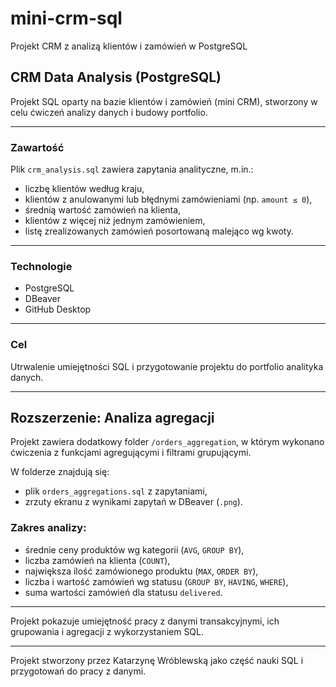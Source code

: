 # mini-crm-sql
Projekt CRM z analizą klientów i zamówień w PostgreSQL

##  CRM Data Analysis (PostgreSQL)

Projekt SQL oparty na bazie klientów i zamówień (mini CRM), stworzony w celu ćwiczeń analizy danych i budowy portfolio.

---

###  Zawartość

Plik `crm_analysis.sql` zawiera zapytania analityczne, m.in.:
- liczbę klientów według kraju,
- klientów z anulowanymi lub błędnymi zamówieniami (np. `amount ≤ 0`),
- średnią wartość zamówień na klienta,
- klientów z więcej niż jednym zamówieniem,
- listę zrealizowanych zamówień posortowaną malejąco wg kwoty.

---

###  Technologie
- PostgreSQL
- DBeaver
- GitHub Desktop

---

###  Cel
Utrwalenie umiejętności SQL i przygotowanie projektu do portfolio analityka danych.

---

##  Rozszerzenie: Analiza agregacji

Projekt zawiera dodatkowy folder `/orders_aggregation`, w którym wykonano ćwiczenia z funkcjami agregującymi i filtrami grupującymi.

W folderze znajdują się:
- plik `orders_aggregations.sql` z zapytaniami,
- zrzuty ekranu z wynikami zapytań w DBeaver (`.png`).

### Zakres analizy:
- średnie ceny produktów wg kategorii (`AVG`, `GROUP BY`),
- liczba zamówień na klienta (`COUNT`),
- największa ilość zamówionego produktu (`MAX`, `ORDER BY`),
- liczba i wartość zamówień wg statusu (`GROUP BY`, `HAVING`, `WHERE`),
- suma wartości zamówień dla statusu `delivered`.

---

 Projekt pokazuje umiejętność pracy z danymi transakcyjnymi, ich grupowania i agregacji z wykorzystaniem SQL.

---

Projekt stworzony przez Katarzynę Wróblewską jako część nauki SQL i przygotowań do pracy z danymi.
